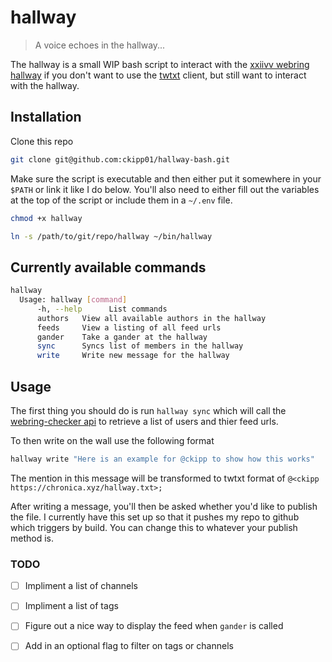 # hallway

> A voice echoes in the hallway...

The hallway is a small WIP bash script to interact with the [xxiivv webring hallway](https://webring.xxiivv.com/hallway.html) if you don't want to use the [twtxt](https://twtxt.readthedocs.io/en/stable/index.html) client, but still want to interact with the hallway.

## Installation

Clone this repo

```bash
git clone git@github.com:ckipp01/hallway-bash.git
```

Make sure the script is executable and then either put it somewhere in your `$PATH` or link it like I do below.
You'll also need to either fill out the variables at the top of the script or include them in a `~/.env` file.

```bash
chmod +x hallway

ln -s /path/to/git/repo/hallway ~/bin/hallway
```

## Currently available commands

```bash
hallway
  Usage: hallway [command]
      -h, --help      List commands
      authors   View all available authors in the hallway
      feeds     View a listing of all feed urls
      gander    Take a gander at the hallway
      sync      Syncs list of members in the hallway
      write     Write new message for the hallway
```

## Usage

The first thing you should do is run `hallway sync` which will call the [webring-checker api](https://github.com/ckipp01/webring-checker) to retrieve a list of users and thier feed urls.

To then write on the wall use the following format

```bash
hallway write "Here is an example for @ckipp to show how this works"
```

The mention in this message will be transformed to twtxt format of `@<ckipp https://chronica.xyz/hallway.txt>;`

After writing a message, you'll then be asked whether you'd like to publish the file. I currently have this set up so that it pushes my repo to github which triggers by build. You can change this to whatever your publish method is.

### TODO

- [ ] Impliment a list of channels
- [ ] Impliment a list of tags
- [ ] Figure out a nice way to display the feed when `gander` is called
- [ ] Add in an optional flag to filter on tags or channels

